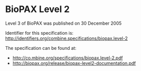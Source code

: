# BioPAX Level 2
Level 3 of BioPAX was published on 30 December 2005

Identifier for this specification is: http://identifiers.org/combine.specifications/biopax.level-2

The specification can be found at: 

* http://co.mbine.org/specifications/biopax.level-2.pdf
* http://biopax.org/release/biopax-level2-documentation.pdf
